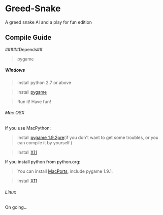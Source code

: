 Greed-Snake
===========

A greed snake AI and a play for fun edition


Compile Guide
-----------

#####Depends##
> pygame

##### Windows ##

> Install python 2.7 or above

> Install [pygame][1]

> Run it! Have fun!

###### Mac OSX ##

If you use MacPython:

> Install [pygame 1.9.2pre][2](if you don't want to get some troubles, or you can compile it by yourself.)

> Install [X11][3]

If you install python from python.org:

> You can install [MacPorts][4], include pygame 1.9.1.

> Install [X11][3]

###### Linux ##

On going...

   [1]: http://www.pygame.org/download.shtml
   [2]: http://www.pygame.org/ftp/pygame-1.9.2pre-py2.7-macosx10.7.mpkg.zip
   [3]: http://support.apple.com/kb/HT5293
   [4]: http://trac.macports.org/
